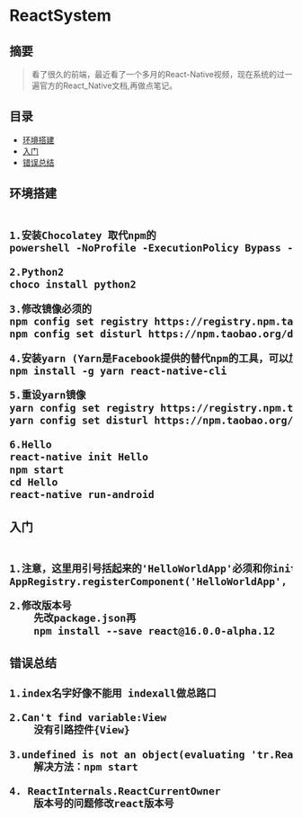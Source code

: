# ReactSystem

## 摘要
> 看了很久的前端，最近看了一个多月的React-Native视频，现在系统的过一遍官方的React_Native文档,再做点笔记。

## 目录
* [环境搭建](#environment)
* [入门](#first)
* [错误总结](#error)




<h2 id="environment" >环境搭建<h2>

``` html

1.安装Chocolatey 取代npm的
powershell -NoProfile -ExecutionPolicy Bypass -Command "iex((new-object net.webclient).DownloadString('https://chocolatey.org/install.ps1'))" && SET PATH=%PATH%;%ALLUSERSPROFILE%\chocolatey\bin

2.Python2
choco install python2

3.修改镜像必须的
npm config set registry https://registry.npm.taobao.org --global
npm config set disturl https://npm.taobao.org/dist --global

4.安装yarn (Yarn是Facebook提供的替代npm的工具，可以加速node模块的下载。)
npm install -g yarn react-native-cli

5.重设yarn镜像
yarn config set registry https://registry.npm.taobao.org --global
yarn config set disturl https://npm.taobao.org/dist --global

6.Hello
react-native init Hello
npm start
cd Hello
react-native run-android

```

<h2 id="first" >入门<h2>

``` html

1.注意，这里用引号括起来的'HelloWorldApp'必须和你init创建的项目名一致 HelloWorldApp为主件名
AppRegistry.registerComponent('HelloWorldApp', () => HelloWorldApp);

2.修改版本号
	先改package.json再
	npm install --save react@16.0.0-alpha.12

```





<h2 id="error" >错误总结<h2>

``` html
1.index名字好像不能用 indexall做总路口

2.Can't find variable:View
	没有引路控件{View}

3.undefined is not an object(evaluating 'tr.ReactCurrentOwner')
	解决方法：npm start

4. ReactInternals.ReactCurrentOwner
	版本号的问题修改react版本号

```